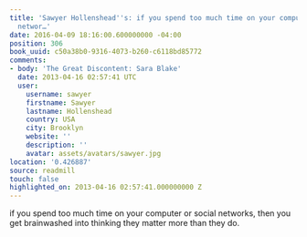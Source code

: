 ```yaml
---
title: 'Sawyer Hollenshead''s: if you spend too much time on your computer or social
  networ…'
date: 2016-04-09 18:16:00.600000000 -04:00
position: 306
book_uuid: c50a38b0-9316-4073-b260-c6118bd85772
comments:
- body: 'The Great Discontent: Sara Blake'
  date: 2013-04-16 02:57:41 UTC
  user:
    username: sawyer
    firstname: Sawyer
    lastname: Hollenshead
    country: USA
    city: Brooklyn
    website: ''
    description: ''
    avatar: assets/avatars/sawyer.jpg
location: '0.426887'
source: readmill
touch: false
highlighted_on: 2013-04-16 02:57:41.000000000 Z
---
```


if you spend too much time on your computer or social networks, then you get brainwashed into thinking they matter more than they do.